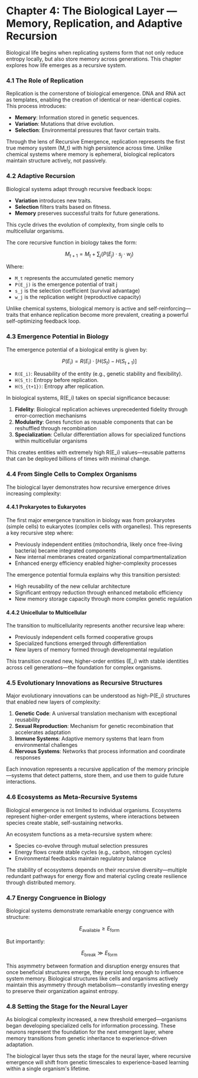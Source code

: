 # Chapter 4: The Biological Layer — Memory, Replication, and Adaptive Recursion

Biological life begins when replicating systems form that not only reduce entropy locally, but also store memory across generations. This chapter explores how life emerges as a recursive system.

### 4.1 The Role of Replication

Replication is the cornerstone of biological emergence. DNA and RNA act as templates, enabling the creation of identical or near-identical copies. This process introduces:
- **Memory**: Information stored in genetic sequences.
- **Variation**: Mutations that drive evolution.
- **Selection**: Environmental pressures that favor certain traits.

Through the lens of Recursive Emergence, replication represents the first true memory system (M_t) with high persistence across time. Unlike chemical systems where memory is ephemeral, biological replicators maintain structure actively, not passively.

### 4.2 Adaptive Recursion

Biological systems adapt through recursive feedback loops:
- **Variation** introduces new traits.
- **Selection** filters traits based on fitness.
- **Memory** preserves successful traits for future generations.

This cycle drives the evolution of complexity, from single cells to multicellular organisms.

The core recursive function in biology takes the form:

```math
M_{t+1} = M_t + \sum_j ( P(E_j) \cdot s_j \cdot w_j )
```

Where:
- `M_t` represents the accumulated genetic memory
- `P(E_j)` is the emergence potential of trait j
- `s_j` is the selection coefficient (survival advantage)
- `w_j` is the replication weight (reproductive capacity)

Unlike chemical systems, biological memory is active and self-reinforcing—traits that enhance replication become more prevalent, creating a powerful self-optimizing feedback loop.

### 4.3 Emergence Potential in Biology

The emergence potential of a biological entity is given by:

```math
P(E_i) = R(E_i) \cdot \left[H(S_t) - H(S_{t+1})\right]
```

- `R(E_i)`: Reusability of the entity (e.g., genetic stability and flexibility).
- `H(S_t)`: Entropy before replication.
- `H(S_{t+1})`: Entropy after replication.

In biological systems, R(E_i) takes on special significance because:

1. **Fidelity**: Biological replication achieves unprecedented fidelity through error-correction mechanisms
2. **Modularity**: Genes function as reusable components that can be reshuffled through recombination
3. **Specialization**: Cellular differentiation allows for specialized functions within multicellular organisms

This creates entities with extremely high R(E_i) values—reusable patterns that can be deployed billions of times with minimal change.

### 4.4 From Single Cells to Complex Organisms

The biological layer demonstrates how recursive emergence drives increasing complexity:

#### 4.4.1 Prokaryotes to Eukaryotes

The first major emergence transition in biology was from prokaryotes (simple cells) to eukaryotes (complex cells with organelles). This represents a key recursive step where:

- Previously independent entities (mitochondria, likely once free-living bacteria) became integrated components
- New internal membranes created organizational compartmentalization
- Enhanced energy efficiency enabled higher-complexity processes

The emergence potential formula explains why this transition persisted:
- High reusability of the new cellular architecture
- Significant entropy reduction through enhanced metabolic efficiency
- New memory storage capacity through more complex genetic regulation

#### 4.4.2 Unicellular to Multicellular

The transition to multicellularity represents another recursive leap where:

- Previously independent cells formed cooperative groups
- Specialized functions emerged through differentiation
- New layers of memory formed through developmental regulation

This transition created new, higher-order entities (E_i) with stable identities across cell generations—the foundation for complex organisms.

### 4.5 Evolutionary Innovations as Recursive Structures

Major evolutionary innovations can be understood as high-P(E_i) structures that enabled new layers of complexity:

1. **Genetic Code**: A universal translation mechanism with exceptional reusability
2. **Sexual Reproduction**: Mechanism for genetic recombination that accelerates adaptation
3. **Immune Systems**: Adaptive memory systems that learn from environmental challenges
4. **Nervous Systems**: Networks that process information and coordinate responses

Each innovation represents a recursive application of the memory principle—systems that detect patterns, store them, and use them to guide future interactions.

### 4.6 Ecosystems as Meta-Recursive Systems

Biological emergence is not limited to individual organisms. Ecosystems represent higher-order emergent systems, where interactions between species create stable, self-sustaining networks.

An ecosystem functions as a meta-recursive system where:
- Species co-evolve through mutual selection pressures
- Energy flows create stable cycles (e.g., carbon, nitrogen cycles)
- Environmental feedbacks maintain regulatory balance

The stability of ecosystems depends on their recursive diversity—multiple redundant pathways for energy flow and material cycling create resilience through distributed memory.

### 4.7 Energy Congruence in Biology

Biological systems demonstrate remarkable energy congruence with structure:

```math
E_{\text{available}} \geq E_{\text{form}}
```

But importantly:

```math
E_{\text{break}} \gg E_{\text{form}}
```

This asymmetry between formation and disruption energy ensures that once beneficial structures emerge, they persist long enough to influence system memory. Biological structures like cells and organisms actively maintain this asymmetry through metabolism—constantly investing energy to preserve their organization against entropy.

### 4.8 Setting the Stage for the Neural Layer

As biological complexity increased, a new threshold emerged—organisms began developing specialized cells for information processing. These neurons represent the foundation for the next emergent layer, where memory transitions from genetic inheritance to experience-driven adaptation.

The biological layer thus sets the stage for the neural layer, where recursive emergence will shift from genetic timescales to experience-based learning within a single organism's lifetime.
